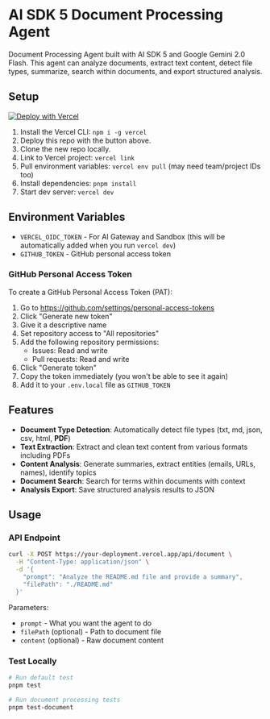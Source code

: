 # AI SDK 5 Document Processing Agent

Document Processing Agent built with AI SDK 5 and Google Gemini 2.0 Flash. This agent can analyze documents, extract text content, detect file types, summarize, search within documents, and export structured analysis.

## Setup

[![Deploy with Vercel](https://vercel.com/button)](https://vercel.com/new/clone?repository-url=https%3A%2F%2Fgithub.com%2Fvercel-labs%2Fship-25-agents-workshop-starter&project-name=vercel-ship-25-coding-agent&repository-name=vercel-ship-25-coding-agent&demo-title=Ship%202025%20Agents%20Workshop%20Companion%20Site&demo-url=https%3A%2F%2Fship-25-agents-workshop.vercel.app%2Fdocs)

1. Install the Vercel CLI: `npm i -g vercel`
1. Deploy this repo with the button above.
1. Clone the new repo locally.
1. Link to Vercel project: `vercel link`
1. Pull environment variables: `vercel env pull` (may need team/project IDs too)
1. Install dependencies: `pnpm install`
1. Start dev server: `vercel dev`

## Environment Variables

- `VERCEL_OIDC_TOKEN` - For AI Gateway and Sandbox (this will be automatically added when you run `vercel dev`)
- `GITHUB_TOKEN` - GitHub personal access token

### GitHub Personal Access Token

To create a GitHub Personal Access Token (PAT):

1. Go to https://github.com/settings/personal-access-tokens
2. Click "Generate new token"
3. Give it a descriptive name
4. Set repository access to "All repositories"
5. Add the following repository permissions:
   - Issues: Read and write
   - Pull requests: Read and write
6. Click "Generate token"
7. Copy the token immediately (you won't be able to see it again)
8. Add it to your `.env.local` file as `GITHUB_TOKEN`

## Features

- **Document Type Detection**: Automatically detect file types (txt, md, json, csv, html, **PDF**)
- **Text Extraction**: Extract and clean text content from various formats including PDFs
- **Content Analysis**: Generate summaries, extract entities (emails, URLs, names), identify topics
- **Document Search**: Search for terms within documents with context
- **Analysis Export**: Save structured analysis results to JSON

## Usage

### API Endpoint

```bash
curl -X POST https://your-deployment.vercel.app/api/document \
  -H "Content-Type: application/json" \
  -d '{
    "prompt": "Analyze the README.md file and provide a summary",
    "filePath": "./README.md"
  }'
```

Parameters:

- `prompt` - What you want the agent to do
- `filePath` (optional) - Path to document file
- `content` (optional) - Raw document content

### Test Locally

```bash
# Run default test
pnpm test

# Run document processing tests
pnpm test-document
```
